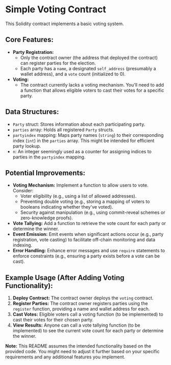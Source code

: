 # Simple Voting Contract

This Solidity contract implements a basic voting system. 

## Core Features:

* **Party Registration:**
    * Only the contract owner (the address that deployed the contract) can register parties for the election.
    * Each party has a `name`, a designated `self_address` (presumably a wallet address), and a `vote` count (initialized to 0).
* **Voting:**
    * The contract currently lacks a voting mechanism. You'll need to add a function that allows eligible voters to cast their votes for a specific party.

## Data Structures:

* `Party` struct: Stores information about each participating party.
* `parties` array: Holds all registered `Party` structs.
* `partyindex` mapping: Maps party names (`string`) to their corresponding index (`int`) in the `parties` array. This might be intended for efficient party lookup.
* `n`: An integer seemingly used as a counter for assigning indices to parties in the `partyindex` mapping.

## Potential Improvements:

* **Voting Mechanism:** Implement a function to allow users to vote. Consider:
    * Voter eligibility (e.g., using a list of allowed addresses).
    * Preventing double voting (e.g., storing a mapping of voters to booleans indicating whether they've voted).
    * Security against manipulation (e.g., using commit-reveal schemes or zero-knowledge proofs).
* **Vote Tallying:** Add a function to retrieve the vote count for each party or determine the winner.
* **Event Emission:** Emit events when significant actions occur (e.g., party registration, vote casting) to facilitate off-chain monitoring and data indexing.
* **Error Handling:** Enhance error messages and use `require` statements to enforce constraints (e.g., ensuring a party exists before a vote can be cast).

## Example Usage (After Adding Voting Functionality):

1. **Deploy Contract:** The contract owner deploys the `voting` contract.
2. **Register Parties:** The contract owner registers parties using the `register` function, providing a name and wallet address for each.
3. **Cast Votes:** Eligible voters call a voting function (to be implemented) to cast their votes for their chosen party.
4. **View Results:** Anyone can call a vote tallying function (to be implemented) to see the current vote count for each party or determine the winner.

**Note:** This README assumes the intended functionality based on the provided code. You might need to adjust it further based on your specific requirements and any additional features you implement. 
